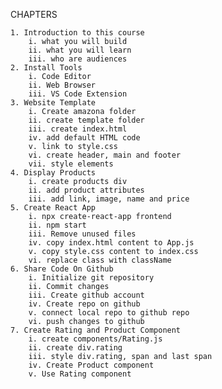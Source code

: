 ﻿CHAPTERS


    1. Introduction to this course
        i. what you will build
        ii. what you will learn
        iii. who are audiences
    2. Install Tools
        i. Code Editor
        ii. Web Browser
        iii. VS Code Extension
    3. Website Template
        i. Create amazona folder
        ii. create template folder
        iii. create index.html
        iv. add default HTML code
        v. link to style.css
        vi. create header, main and footer
        vii. style elements
    4. Display Products
        i. create products div
        ii. add product attributes
        iii. add link, image, name and price
    5. Create React App
        i. npx create-react-app frontend
        ii. npm start
        iii. Remove unused files
        iv. copy index.html content to App.js
        v. copy style.css content to index.css
        vi. replace class with className
    6. Share Code On Github
        i. Initialize git repository
        ii. Commit changes
        iii. Create github account
        iv. Create repo on github
        v. connect local repo to github repo
        vi. push changes to github
    7. Create Rating and Product Component
        i. create components/Rating.js
        ii. create div.rating
        iii. style div.rating, span and last span
        iv. Create Product component
        v. Use Rating component

